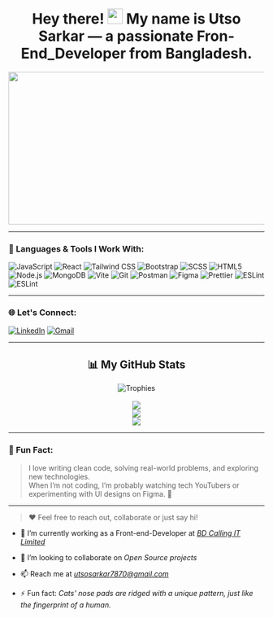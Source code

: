 <div id="header" align="center">
  <h1>
    Hey there! 
    <img src="https://media.giphy.com/media/hvRJCLFzcasrR4ia7z/giphy.gif" width="30px"/>
    My name is <strong>Utso Sarkar</strong> — a passionate Fron-End_Developer from Bangladesh.
  </h1>
</div>

<div align="center">
  <img src="https://media.giphy.com/media/dWesBcTLavkZuG35MI/giphy.gif" width="600" height="300"/>
</div>

---

### 🚀 Languages & Tools I Work With:

![JavaScript](https://img.shields.io/badge/JavaScript-F7DF1E?style=flat-square&logo=javascript&logoColor=black)
![React](https://img.shields.io/badge/React-61DAFB?style=flat-square&logo=react&logoColor=white)
![Tailwind CSS](https://img.shields.io/badge/Tailwind-38B2AC?style=flat-square&logo=tailwind-css&logoColor=white)
![Bootstrap](https://img.shields.io/badge/Bootstrap-563D7C?style=flat-square&logo=bootstrap&logoColor=white)
![SCSS](https://img.shields.io/badge/SCSS-CC6699?style=flat-square&logo=sass&logoColor=white)
![HTML5](https://img.shields.io/badge/HTML5-E34F26?style=flat-square&logo=html5&logoColor=white)
![Node.js](https://img.shields.io/badge/Node.js-339933?style=flat-square&logo=node.js&logoColor=white)
![MongoDB](https://img.shields.io/badge/MongoDB-47A248?style=flat-square&logo=mongodb&logoColor=white)
![Vite](https://img.shields.io/badge/Vite-646CFF?style=flat-square&logo=vite&logoColor=white)
![Git](https://img.shields.io/badge/Git-F05032?style=flat-square&logo=git&logoColor=white)
![Postman](https://img.shields.io/badge/Postman-FF6C37?style=flat-square&logo=postman&logoColor=white)
![Figma](https://img.shields.io/badge/Figma-F24E1E?style=flat-square&logo=figma&logoColor=white)
![Prettier](https://img.shields.io/badge/Prettier-F7B93E?style=flat-square&logo=prettier&logoColor=black)
![ESLint](https://img.shields.io/badge/ESLint-4B32C3?style=flat-square&logo=eslint&logoColor=white)
![ESLint](https://img.shields.io/badge/Next-4B32C3?style=flat-square&logo=eslint&logoColor=white)

---

### 🌐 Let's Connect:
[![LinkedIn](https://img.shields.io/badge/LinkedIn-0077B5?style=for-the-badge&logo=linkedin&logoColor=white)](https://www.linkedin.com/in/utso-sarkar-143780250/)
[![Gmail](https://img.shields.io/badge/Gmail-D14836?style=for-the-badge&logo=gmail&logoColor=white)](mailto:utsosarkar7870@gmail.com)

---

<h2 align="center">📊 My GitHub Stats</h2>

<div align="center">
  <img src="https://github-profile-trophy.vercel.app/?username=kowshickChowdhury&theme=gruvbox&row=2&column=3&margin-w=15&margin-h=15" alt="Trophies" />
  <br /><br />
  <img src="https://github-readme-stats.vercel.app/api/top-langs/?username=kowshickChowdhury&layout=compact&theme=radical&hide_border=true&langs_count=8" />
  <br />
  <img src="https://github-readme-stats.vercel.app/api?username=kowshickChowdhury&show_icons=true&hide_border=true&theme=tokyonight" />
  <br />
  <img src="https://github-readme-streak-stats.herokuapp.com?user=kowshickChowdhury&theme=highcontrast&hide_border=true" />
</div>

---

### 🧠 Fun Fact:

> I love writing clean code, solving real-world problems, and exploring new technologies.  
> When I’m not coding, I’m probably watching tech YouTubers or experimenting with UI designs on Figma. 🚀

---

> ❤️ Feel free to reach out, collaborate or just say hi!


- 🌱 I’m currently working as a Front-end-Developer at *[BD Calling IT Limited](https://bdcalling.com/)*

- 👯 I’m looking to collaborate on *Open Source projects*

- 📫 Reach me at *utsosarkar7870@gmail.com*

- ⚡ Fun fact: *Cats' nose pads are ridged with a unique pattern, just like the fingerprint of a human.*
